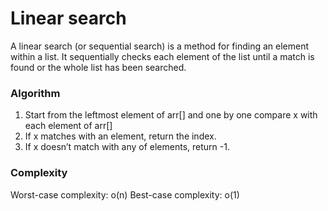 # Linear search 
A linear search (or sequential search) is a method for finding an element within a list. It sequentially checks each element of the list until a match is found or the whole list has been searched. 

### Algorithm
1. Start from the leftmost element of arr[] and one by one compare x with each element of arr[]
2. If x matches with an element, return the index.
3. If x doesn’t match with any of elements, return -1.

### Complexity
Worst-case complexity: o(n)
Best-case complexity: o(1)